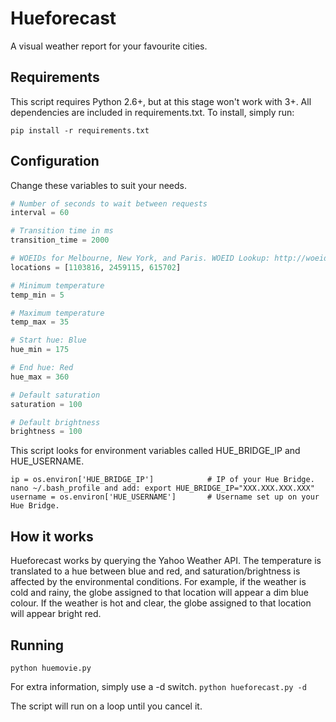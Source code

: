 # Hueforecast
A visual weather report for your favourite cities.

## Requirements
This script requires Python 2.6+, but at this stage won't work with 3+. All dependencies are included in requirements.txt. To install, simply run:

```pip install -r requirements.txt```

## Configuration
Change these variables to suit your needs.

```python
# Number of seconds to wait between requests
interval = 60

# Transition time in ms
transition_time = 2000

# WOEIDs for Melbourne, New York, and Paris. WOEID Lookup: http://woeid.rosselliot.co.nz/lookup
locations = [1103816, 2459115, 615702]

# Minimum temperature
temp_min = 5

# Maximum temperature
temp_max = 35

# Start hue: Blue
hue_min = 175

# End hue: Red
hue_max = 360

# Default saturation
saturation = 100

# Default brightness
brightness = 100

```

This script looks for environment variables called HUE_BRIDGE_IP and HUE_USERNAME.
```
ip = os.environ['HUE_BRIDGE_IP']            # IP of your Hue Bridge. nano ~/.bash_profile and add: export HUE_BRIDGE_IP="XXX.XXX.XXX.XXX"
username = os.environ['HUE_USERNAME']       # Username set up on your Hue Bridge.
```

## How it works
Hueforecast works by querying the Yahoo Weather API. The temperature is translated to a hue between blue and red, and saturation/brightness is affected by the environmental conditions. For example, if the weather is cold and rainy, the globe assigned to that location will appear a dim blue colour. If the weather is hot and clear, the globe assigned to that location will appear bright red.

## Running
```python huemovie.py```

For extra information, simply use a -d switch.
```python hueforecast.py -d```

The script will run on a loop until you cancel it.
